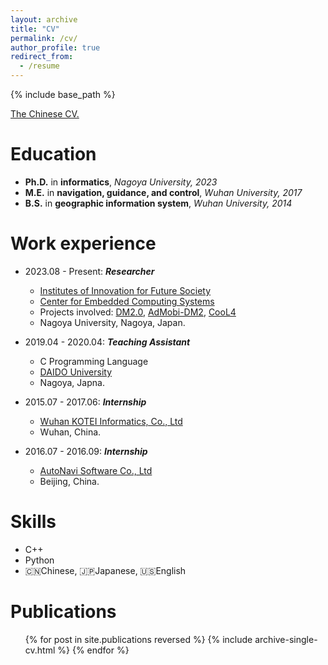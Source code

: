 ```yaml
---
layout: archive
title: "CV"
permalink: /cv/
author_profile: true
redirect_from:
  - /resume
---
```


{% include base_path %}

[The Chinese CV.](/files/CV-TAOLU-NU-1-3.pdf)

Education
======
* **Ph.D.** in **informatics**, *Nagoya University, 2023*
* **M.E.** in **navigation, guidance, and control**, *Wuhan University, 2017*
* **B.S.** in **geographic information system**, *Wuhan University, 2014*

Work experience
======
* 2023.08 - Present: ***Researcher***
  * [Institutes of Innovation for Future Society](https://www.mirai.nagoya-u.ac.jp/)
  * [Center for Embedded Computing Systems](https://www.nces.i.nagoya-u.ac.jp/index.html)
  * Projects involved: [DM2.0](https://www.nces.i.nagoya-u.ac.jp/ddm2/index.html), [AdMobi-DM2](https://www.nces.i.nagoya-u.ac.jp/admobi-dm2/index.html), [CooL4](https://www.road-to-the-l4.go.jp/activity/theme04/)
  * Nagoya University, Nagoya, Japan.

* 2019.04 - 2020.04: ***Teaching Assistant***
  * C Programming Language 
  * [DAIDO University](https://www.daido-it.ac.jp/)
  * Nagoya, Japna.

* 2015.07 - 2017.06: ***Internship***
  * [Wuhan KOTEI Informatics, Co., Ltd](http://www.kotei-info.com/)
  * Wuhan, China.

* 2016.07 - 2016.09: ***Internship***
  * [AutoNavi Software Co., Ltd](https://mobile.amap.com/)
  * Beijing, China.
  
Skills
======
* C++
* Python
* :cn:Chinese, :jp:Japanese, :us:English

Publications
======
  <ul>{% for post in site.publications reversed %}
    {% include archive-single-cv.html %}
  {% endfor %}</ul>
